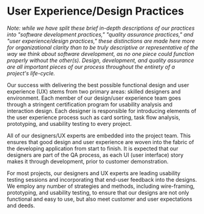 User Experience/Design Practices
================================

_Note: while we have split these brief in-depth descriptions of our practices into "software development practices," "quality assurance practices," and "user experience/design practices," these distinctions are made here more for organizational clarity than to be truly descriptive or representative of the way we think about software development, as no one piece could function properly without the other(s). Design, development, and quality assurance are all important pieces of our process throughout the entirety of a project's life-cycle._

Our success with delivering the best possible functional design and user experience (UX) stems from two primary areas: skilled designers and environment. Each member of our design/user experience team goes through a stringent certification program for usability analysis and interaction design. Each designer is responsible for introducing elements of the user experience process such as card sorting, task flow analysis, prototyping, and usability testing to every project. 

All of our designers/UX experts are embedded into the project team. This ensures that good design and user experience are woven into the fabric of the developing application from start to finish. It is expected that our designers are part of the QA process, as each UI (user interface) story makes it through development, prior to customer demonstration. 

For most projects, our designers and UX experts are leading usability testing sessions and incorporating that end-user feedback into the designs. We employ any number of strategies and methods, including wire-framing, prototyping, and usability testing, to ensure that our designs are not only functional and easy to use, but also meet customer and user expectations and deeds.